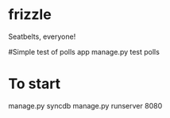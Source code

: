 frizzle
=======

Seatbelts, everyone!

#Simple test of polls app
manage.py test polls

# To start
manage.py syncdb
manage.py runserver 8080
